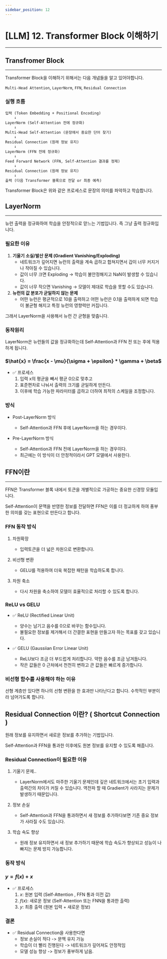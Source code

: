 ```yaml
---
sidebar_position: 12
---
```


# [LLM] 12. Transformer Block 이해하기
---

## Transfromer Block
---

Transformer Block을 이해하기 위해서는 다음 개념들을 알고 있어야합니다.

`Multi-Head Attention`, `LayerNorm`, `FFN`, `Residual Connection`


### 실행 흐름

```text
입력 (Token Embedding + Positional Encoding)  
    ↓  
LayerNorm (Self-Attention 전에 정규화)  
    ↓  
Multi-Head Self-Attention (문장에서 중요한 단어 찾기)  
    ↓  
Residual Connection (원래 정보 유지)  
    ↓  
LayerNorm (FFN 전에 정규화)  
    ↓  
Feed Forward Network (FFN, Self-Attention 결과를 정제)  
    ↓  
Residual Connection (원래 정보 유지)  
    ↓  
출력 (다음 Transformer 블록으로 전달 or 최종 예측)

```

Transformer Block은 위와 같은 프로세스로 문장의 의미를 파악하고 학습합니다.

## LayerNorm
---

뉴런 출력을 정규화하여 학습을 안정적으로 맏느는 기법입니다. 즉 그냥 출력 정규화입니다.

### 필요한 이유

1. **기울기 소실/발산 문제 (Gradient Vanishing/Exploding)**
    - 네트워크가 깊어지면 뉴런의 출력을 계속 곱하고 합쳐지면서 갑이 너무 커지거나 작아질 수 있습니다.
    - 값이 너무 크면 Exploding -> 학습이 불안정해지고 NaN이 발생할 수 있습니다.
    - 값이 너무 작으면 Vanishing -> 모델이 제대로 학습을 못할 수도 있습니다.
2. **뉴런의 값 분포가 균일하지 않는 문제**
    - 어떤 뉴런은 평균적으로 10을 출력하고 어떤 뉴런은 0.1을 출력하게 되면 학습이 불균형 해지고 특정 뉴런의 영향력만 커집니다.

그래서 LayerNorm을 사용해서 뉴런 간 균형을 맞춥니다.

### 동작원리

LayerNorm은 뉴런들의 값을 정규화하는데 Self-Attention과 FFN 전 또는 후에 적용하게 됩니다.


### $\hat{x} = \frac{x - \mu}{\sigma + \epsilon} * \gamma + \beta$


- ✅ 프로세스
    1. 입력 x의 평균을 빼서 평균 0으로 맞추고
    2. 표준편차로 나눠서  출력의 크기를 균일하게 만든다.
    3. 이후에 학습 가능한 파라미터를 곱하고 더하여 최적의 스케일을 조정합니다.


### 방식

- Post-LayerNorm 방식
    - Self-Attention과 FFN 후에 LayerNorm을 하는 경우이다.

- Pre-LayerNorm 방식
    - Self-Attention과 FFN 전에 LayerNorm을 하는 경우이다.
    - 최근에는 이 방식이 더 안정적이라서 GPT 모델에서 사용한다.


## FFN이란
---

FFN은 Transformer 블록 내에서 토큰을 개별적으로 가공하는 중요한 신경망 모듈입니다.

Self-Attention이 문맥을 반영한 정보를 전달하면 FFN은 이를 더 정교하게 하여 풍부한 의미를 갖는 표현으로 만든다고 합니다.

### FFN 동작 방식

1. 차원확장
    - 입력토큰을 더 넓은 차원으로 변환합니다.

2. 비선형 변환
    - GELU를 적용하여 더욱 복잡한 패턴을 학습하도록 합니다.

3. 차원 축소
    - 다시 차원을 축소하여 모델이 효율적으로 처리할 수 있도록 합니다.


### ReLU vs GELU

- ✅ ReLU (Rectified Linear Unit)
    - 양수는 남기고 음수를 0으로 바꾸는 함수입니다.
    - 불필요한 정보를 제거해서 더 간결한 표현을 만들고자 하는 목표를 갖고 있습니다.

- ✅ GELU (Gaussiian Error Linear Unit)
    - ReLU보다 조금 더 부드럽게 처리합니다. 약한 음수를 조금 남겨둡니다.
    - 작은 값들은 0 근처에서 천천히 변하고 큰 값들은 빠르게 증가합니다.

### 비선형 함수를 사용해야 하는 이유

선형 계층만 있다면 하나의 선형 변환을 한 효과만 나타난다고 합니다. 수학적인 부분이라 넘어가도록 합니다.



## Residual Connection 이란? ( Shortcut Connection )

원래 정보를 유지하면서 새로운 정보를 추가하는 기법입니다.

Self-Attention과 FFN을 통과한 이후에도 원본 정보를 유지할 수 있도록 해줍니다.


### Residual Connection이 필요한 이유

1. 기울기 문제..
    - LayerNorm에서도 마주한 기울기 문제인데 깊은 네트워크에서는 초기 입력과 출력간의 차이가 커질 수 있습니다. 역전파 할 때 Gradient가 사라지는 문제가 발생하기 때문입니다.

2. 정보 손실
    - Self-Attention과 FFN을 통과하면서 새 정보를 추가하다보면 기존 중요 정보가 사라질 수도 있습니다.

3. 학습 속도 향상
    - 원래 정보 유지하면서 새 정보 추가하기 때문에 학습 속도가 향상되고 성능이 나빠지는 문제 방지 가능합니다.


### 동작 방식

### $y = f(x) + x$

- ✅ 프로세스
    1. $x$: 원본 입력 (Self-Attention , FFN 통과 이전 값)
    2. $f(x)$: 새로운 정보 (Self-Attention 또는 FNN을 통과한 출력)
    3. $y$: 최종 출력 (원본 입력 + 새로운 정보) 


### 결론

- ✅ Residual Connection을 사용한다면
    - 정보 손실이 적다 -> 문맥 유지 가능
    - 학습이 더 빨리 진행된다 -> 네트워크가 깊어져도 안정적임
    - 모델 성능 향상 -> 정보가 풍부하게 남음.